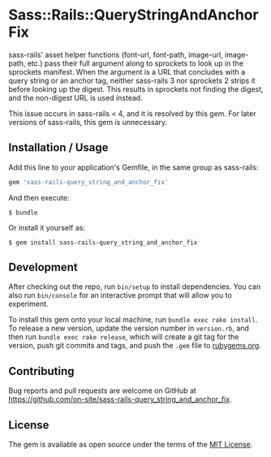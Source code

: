 # Sass::Rails::QueryStringAndAnchorFix

sass-rails' asset helper functions (font-url, font-path, image-url, image-path, etc.) pass their full argument along to sprockets to look up in the sprockets manifest.  When the argument is a URL that concludes with a query string or an anchor tag, neither sass-rails 3 nor sprockets 2 strips it before looking up the digest.  This results in sprockets not finding the digest, and the non-digest URL is used instead.

This issue occurs in sass-rails < 4, and it is resolved by this gem.  For later versions of sass-rails, this gem is unnecessary.

## Installation / Usage

Add this line to your application's Gemfile, in the same group as sass-rails:

```ruby
gem 'sass-rails-query_string_and_anchor_fix'
```

And then execute:

    $ bundle

Or install it yourself as:

    $ gem install sass-rails-query_string_and_anchor_fix

## Development

After checking out the repo, run `bin/setup` to install dependencies. You can also run `bin/console` for an interactive prompt that will allow you to experiment.

To install this gem onto your local machine, run `bundle exec rake install`. To release a new version, update the version number in `version.rb`, and then run `bundle exec rake release`, which will create a git tag for the version, push git commits and tags, and push the `.gem` file to [rubygems.org](https://rubygems.org).

## Contributing

Bug reports and pull requests are welcome on GitHub at https://github.com/on-site/sass-rails-query_string_and_anchor_fix.

## License

The gem is available as open source under the terms of the [MIT License](https://opensource.org/licenses/MIT).
